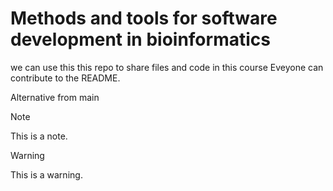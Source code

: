 # Methods and tools for software development in bioinformatics
we can use this this repo to share files and code in this course 
Eveyone can contribute to the README.

Alternative from main

> [!NOTE]
> This is a note.

> [!WARNING]
> This is a warning.


